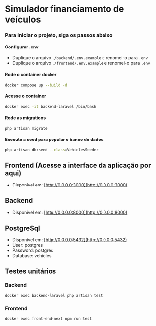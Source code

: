 # Simulador financiamento de veículos

### Para iniciar o projeto, siga os passos abaixo

#### Configurar .env

- Duplique o arquivo `./backend/.env.example` e renomei-o para `.env`
- Duplique o arquivo `./frontend/.env.example` e renomei-o para `.env`

#### Rode o container docker

```bash
docker compose up --build -d
```

#### Acesse o container

```bash
docker exec -it backend-laravel /bin/bash
```

#### Rode as migrations

```bash
php artisan migrate
```

#### Execute a seed para popular o banco de dados

```bash
php artisan db:seed --class=VehiclesSeeder
```

## Frontend (Acesse a interface da aplicação por aqui)

- Disponível em: [http://0.0.0.0:3000](http://0.0.0.0:3000)

## Backend

- Disponível em: [http://0.0.0.0:8000](http://0.0.0.0:8000)

## PostgreSql

- Disponível em: [http://0.0.0.0:5432](http://0.0.0.0:5432)
- User: postgres
- Password: postgres
- Database: vehicles

## Testes unitários

### Backend

```bash
docker exec backend-laravel php artisan test
```

### Frontend

```bash
docker exec front-end-next npm run test
```
